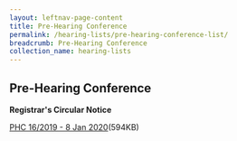 ```yaml
---
layout: leftnav-page-content
title: Pre-Hearing Conference
permalink: /hearing-lists/pre-hearing-conference-list/
breadcrumb: Pre-Hearing Conference
collection_name: hearing-lists
---
```


Pre-Hearing Conference
---

**Registrar's Circular Notice**

[PHC 16/2019 - 8 Jan 2020](/files/Phc162019-8Jan2020.pdf)(594KB)


